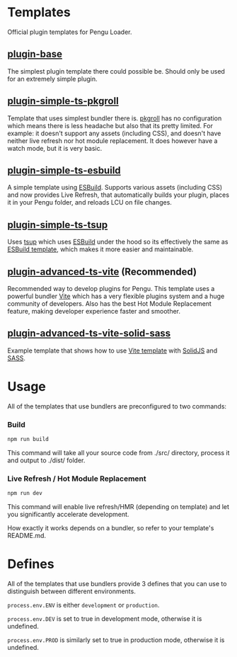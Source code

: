 # Templates
Official plugin templates for Pengu Loader.

## [plugin-base](plugin-base)
The simplest plugin template there could possible be.
Should only be used for an extremely simple plugin.

## [plugin-simple-ts-pkgroll](plugin-simple-ts-pkgroll)
Template that uses simplest bundler there is. [pkgroll](https://github.com/privatenumber/pkgroll) has no configuration which means there is less headache but also that its pretty limited.
For example: it doesn't support any assets (including CSS), and doesn't have neither live refresh nor hot module replacement.
It does however have a watch mode, but it is very basic. 

## [plugin-simple-ts-esbuild](plugin-simple-ts-esbuild)
A simple template using [ESBuild](https://esbuild.github.io/). Supports various assets (including CSS) and now provides Live Refresh, that automatically builds your plugin, places it in your Pengu folder, and reloads LCU on file changes.

## [plugin-simple-ts-tsup](plugin-simple-ts-tsup)
Uses [tsup](https://tsup.egoist.dev) which uses [ESBuild](https://esbuild.github.io/) under the hood so its effectively the same as [ESBuild template](#plugin-simple-ts-esbuild), which makes it more easier and maintainable.

## [plugin-advanced-ts-vite](plugin-advanced-ts-vite) (Recommended)
Recommended way to develop plugins for Pengu.
This template uses a powerful bundler [Vite](https://vitejs.dev/) which has a very flexible plugins system and a huge community of developers.
Also has the best Hot Module Replacement feature, making developer experience faster and smoother.

## [plugin-advanced-ts-vite-solid-sass](plugin-advanced-ts-vite-solid-sass)
Example template that shows how to use [Vite template](#plugin-advanced-ts-vite) with [SolidJS](https://solidjs.com/) and [SASS](https://sass-lang.com/).


# Usage
All of the templates that use bundlers are preconfigured to two commands:

### Build
```bash
npm run build
```
This command will take all your source code from ./src/ directory, process it and output to ./dist/ folder.

### Live Refresh / Hot Module Replacement
```bash
npm run dev
```
This command will enable live refresh/HMR (depending on template) and let you significantly accelerate development.

How exactly it works depends on a bundler, so refer to your template's README.md.

# Defines
All of the templates that use bundlers provide 3 defines that you can use to distinguish between different environments.

`process.env.ENV` is either `development` or `production`.

`process.env.DEV` is set to true in development mode, otherwise it is undefined.

`process.env.PROD` is similarly set to true in production mode, otherwise it is undefined.
